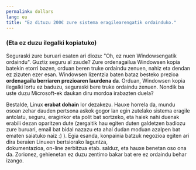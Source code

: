 ```yaml
---
permalink: dollars
lang: eu
title: "Ez dituzu 200€ zure sistema eragilearengatik ordainduko."
---
```


<h3>(Eta ez duzu ilegalki kopiatuko)</h3>

Seguraski zure buruari esaten ari diozu: "Oh, ez nuen Windowsengatik ordaindu". Guztiz seguru al zaude?
Zure ordenagailua Windowsen kopia batekin etorri bazen, orduan beren truke ordaindu zenuen, nahiz eta dendan ez zizuten 
ezer esan. Windowsen lizentzia baten bataz besteko prezioa <b>ordenagailu berriaren prezioaren laurdena da</b>. 
Orduan, Windowsen kopia ilegalki lortu ez baduzu, seguraski bere truke ordaindu zenuen. Nondik ba uste duzu Microsoft-ek 
daukan diru mordoa irabazten duela?

Bestalde, Linux <b>erabat dohain</b> lor dezakezu. Hauxe horrela da, mundu osoan zehar dauden pertsona askok gogor lan egin 
zutelako sistema eragile antolatu, seguru, eraginkor eta polit bat sortzeko, eta haiek nahi duenak erabili dezan oparitzen 
dute (zergaitik hau egiten duten galdetzen badiozu zure buruari, email bat bidal nazazu eta ahal dudan moduan azalpen bat 
ematen saiatuko naiz :) ). Egia esanda, konpainia batzuk negozioa egiten ari dira beraien Linuxen bertsiorako laguntza,  
dokumentazioa, on-line zerbitzua etab. salduz, eta hauxe benetan oso ona da. Zorionez, gehienetan ez duzu zentimo bakar 
bat ere ez ordaindu behar izango.




